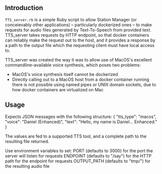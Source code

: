 ## Introduction

`TTS_server.rb` is a simple Ruby script to allow Station Manager (or conceievably other applications) – particularly dockerized ones – to make requests for audio files generated by Text-To-Speech from provided text. TTS_server takes requests by HTTP endpoint, so that docker containers can reliably make the request out to the host, and it provides a response by a path to the output file which the requesting client must have local access to.

TTS_server was created the way it was to allow use of MacOS's excellent commandline-available voice synthesis, which poses two problems:

- MacOS's voice synthesis itself cannot be dockerized
- Directly calling out to a MacOS host from a docker container running there is not possible using named pipes or UNIX domain sockets, due to how docker containers are virtualized on Mac

## Usage

Expects JSON messages with the following structure:
  {
    "tts_type": "macos",
    "voice": "Daniel (Enhanced)",
    "text": "Hello, my name is Daniel... Enhanced."
  }

The values are fed to a supported TTS tool, and a complete path to the resulting file returned.

Use environment variables to set:
  PORT (defaults to 3000) for the port the server will listen for requests
  ENDPOINT (defaults to "/say") for the HTTP path for the endpoint for requests
  OUTPUT_PATH (defaults to "tmp/") for the resulting audio file